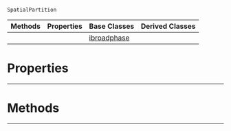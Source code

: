  `SpatialPartition`

|Methods|Properties|Base Classes|Derived Classes|
|---|---|---|---|
| | |[ibroadphase](https://github.com/dragonCASTjosh/PlasmaDocs/blob/master/code_reference/class_reference/ibroadphase.markdown)| |


 #  Properties


---  
 #  Methods


---  
 

 